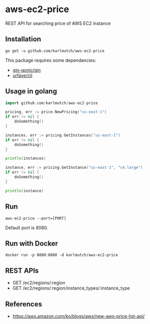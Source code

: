 # aws-ec2-price
REST API for searching price of AWS EC2 instance

Installation 
------------
	go get -u github.com/karlmutch/aws-ec2-price

This package requires some dependancies:
* [gin-gonic/gin](https://github.com/gin-gonic/gin)
* [urfave/cli](https://github.com/urfave/cli)

Usage in golang
---------------
```go
import github.com/karlmutch/aws-ec2-price

pricing, err := price.NewPricing("us-east-1")
if err != nil {
	doSomething()
}

instances, err := pricing.GetInstances("us-east-1")
if err != nil {
	doSomething()
}

println(instances)

instance, err := pricing.GetInstance("us-east-1", "c4.large")
if err != nil {
	doSomething()
}

println(instance)
```

Run 
---
	aws-ec2-price --port=[PORT]

Default port is 8080.

Run with Docker
---------------
	docker run -p 8080:8080 -d karlmutch/aws-ec2-price

REST APIs
---------
* GET /ec2/regions/:region
* GET /ec2/regions/:region/instance_types/:instance_type

References
----------
* https://aws.amazon.com/ko/blogs/aws/new-aws-price-list-api/
